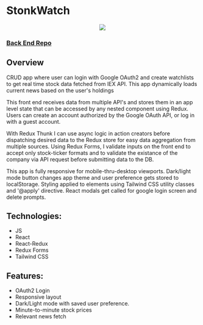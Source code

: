 # StonkWatch
<p align="center"><img src="https://raw.githubusercontent.com/Apesosmarc/StonkWatch/main/github_assets/stonkwatch_landingpage.jpg"></p>

### [Back End Repo](https://github.com/Apesosmarc/StonkWatch-API-Server)

## Overview
CRUD app where user can login with Google OAuth2 and create watchlists to get real time stock data fetched from IEX API. This app dynamically loads current news based on the user's holdings

This front end receives data from multiple API's and stores them in an app level
state that can be accessed by any nested component using Redux. Users can create an account authorized by the Google OAuth API, or log in with a guest account.

With Redux Thunk I can use async logic in action creators before dispatching desired data to the Redux store for easy data aggregation from multiple sources.
Using Redux Forms, I validate inputs on the front end to accept only stock-ticker formats and to validate the existance of the company via API request before submitting data to the DB.

This app is fully responsive for mobile-thru-desktop viewports. Dark/light mode button changes app theme and user preference gets stored to localStorage. Styling applied to elements using Tailwind CSS utility classes and '@apply' directive. React modals get called for google login screen and delete prompts.


## Technologies:
- JS
- React
- React-Redux
- Redux Forms
- Tailwind CSS

## Features:
- OAuth2 Login
- Responsive layout
- Dark/Light mode with saved user preference. 
- Minute-to-minute stock prices
- Relevant news fetch
